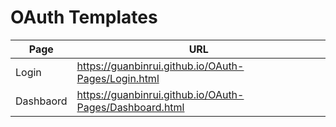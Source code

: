 # OAuth Templates

| Page      | URL                                                     |
| --------- | ------------------------------------------------------- |
| Login     | https://guanbinrui.github.io/OAuth-Pages/Login.html     |
| Dashbaord | https://guanbinrui.github.io/OAuth-Pages/Dashboard.html |
